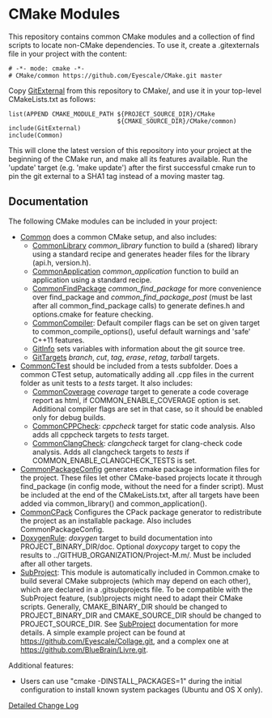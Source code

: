 # CMake Modules

This repository contains common CMake modules and a collection of find scripts
to locate non-CMake dependencies. To use it, create a .gitexternals file in your
project with the content:

    # -*- mode: cmake -*-
    # CMake/common https://github.com/Eyescale/CMake.git master

Copy [GitExternal](GitExternal.cmake) from this repository to CMake/,
and use it in your top-level CMakeLists.txt as follows:

    list(APPEND CMAKE_MODULE_PATH ${PROJECT_SOURCE_DIR}/CMake
                                  ${CMAKE_SOURCE_DIR}/CMake/common)
    include(GitExternal)
    include(Common)

This will clone the latest version of this repository into your project at
the beginning of the CMake run, and make all its features available. Run the
'update' target (e.g. 'make update') after the first successful cmake run to pin
the git external to a SHA1 tag instead of a moving master tag.

## Documentation

The following CMake modules can be included in your project:

* [Common](Common.cmake) does a common CMake setup, and also includes:
    * [CommonLibrary](CommonLibrary.cmake) *common_library* function to build a
      (shared) library using a standard recipe and generates header files for
      the library (api.h, version.h).
    * [CommonApplication](CommonApplication.cmake) *common_application*
      function to build an application using a standard recipe.
    * [CommonFindPackage](CommonFindPackage.cmake) *common_find_package* for
      more convenience over find_package and *common_find_package_post* (must be
      last after all common_find_package calls) to generate defines.h and
      options.cmake for feature checking.
    * [CommonCompiler](CommonCompiler.cmake): Default compiler flags can be set
      on given target to common_compile_options(), useful default warnings and
      'safe' C++11 features.
    * [GitInfo](GitInfo.cmake) sets variables with information about the git
      source tree.
    * [GitTargets](GitTargets.cmake) *branch*, *cut*, *tag*, *erase*, *retag*,
      *tarball* targets.
* [CommonCTest](CommonCTest.cmake) should be included from a tests subfolder.
      Does a common CTest setup, automatically adding all .cpp files in the
      current folder as unit tests to a *tests* target. It also includes:
    * [CommonCoverage](CommonCoverage.cmake) *coverage* target to generate a
      code coverage report as html, if COMMON_ENABLE_COVERAGE option is set.
      Additional compiler flags are set in that case, so it should be enabled
      only for debug builds.
    * [CommonCPPCheck](CommonCPPCheck.cmake): *cppcheck* target for
      static code analysis. Also adds all cppcheck targets to *tests* target.
    * [CommonClangCheck](CommonClangCheck.cmake): *clangcheck* target for
      clang-check code analysis. Adds all clangcheck targets to *tests* if
      COMMON_ENABLE_CLANGCHECK_TESTS is set.
* [CommonPackageConfig](CommonPackageConfig.cmake) generates cmake package
  information files for the project. These files let other CMake-based projects
  locate it through find_package (in config mode, without the need for a finder
  script). Must be included at the end of the CMakeLists.txt, after all targets
  have been added via common_library() and common_application().
* [CommonCPack](CommonCPack.cmake) Configures the CPack package generator to
  redistribute the project as an installable package. Also includes
  CommonPackageConfig.
* [DoxygenRule](DoxygenRule.cmake): *doxygen* target to build documentation into
  PROJECT_BINARY_DIR/doc. Optional *doxycopy* target to copy the results to
  ../GITHUB_ORGANIZATION/Project-M.m/. Must be included after all other targets.
* [SubProject](SubProject.cmake): This module is automatically included in
  Common.cmake to build several CMake subprojects (which may depend on each
  other), which are declared in a .gitsubprojects file.
  To be compatible with the SubProject feature, (sub)projects might need to
  adapt their CMake scripts. Generally, CMAKE_BINARY_DIR should be changed to
  PROJECT_BINARY_DIR and CMAKE_SOURCE_DIR should be changed to
  PROJECT_SOURCE_DIR. See [SubProject](SubProject.cmake) documentation for
  more details.
  A simple example project can be found at
  https://github.com/Eyescale/Collage.git, and a complex one at
  https://github.com/BlueBrain/Livre.git.

Additional features:
* Users can use "cmake -DINSTALL_PACKAGES=1" during the initial configuration to
  install known system packages (Ubuntu and OS X only).

[Detailed Change Log](CHANGES.md)
